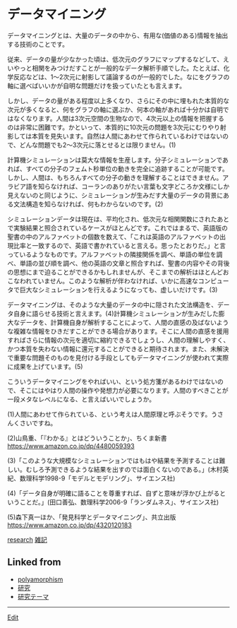# データマイニング

データマイニングとは、大量のデータの中から、有用な(価値のある)情報を抽出する技術のことです。

従来、データの量が少なかった頃は、低次元のグラフにマップするなどして、えいやっと相関をみつけだすことが一般的なデータ解析手順でした。たとえば、化学反応などは、1～2次元に射影して議論するのが一般的でした。なにをグラフの軸に選べばいいかが自明な問題だけを扱っていたとも言えます。

しかし、データの量がある程度以上多くなり、さらにその中に埋もれた本質的な次元が多くなると、何をグラフの軸に選ぶか、何本の軸があれば十分かは自明ではなくなります。人間は3次元空間の生物なので、4次元以上の情報を把握するのは非常に困難です。かといって、本質的に10次元の問題を3次元にむりやり射影しては本質を見失います。自然は人間にあわせて作られているわけではないので、どんな問題でも2～3次元に落とせるとは限りません。(1)

計算機シミュレーションは莫大な情報を生産します。分子シミュレーションであれば、すべての分子のフェムト秒単位の動きを完全に追跡することが可能です。しかし、人間は、もちろんすべての分子の動きを理解することはできません。アラビア語を知らなければ、コーランのありがたい言葉も文字どころか文様にしか見えないのと同じように、シミュレーションが生みだす大量のデータの背景にある文法構造を知らなければ、何もわからないのです。(2)

シミュレーションデータは現在は、平均化され、低次元な相関関数にされたあとで実験結果と照合されているケースがほとんどです。これではまるで、英語版の聖書の中のアルファベットの個数を数えて、「これは英語のアルファベットの出現比率と一致するので、英語で書かれていると言える。思ったとおりだ。」と言っているようなものです。アルファベットの隣接関係を調べ、単語の単位を調べ、単語の並び順を調べ、他の英語の文章と照合すれば、聖書の内容やその背後の思想にまで迫ることができるかもしれませんが、そこまでの解析はほとんどおこなわれていません。このような解析が伴わなければ、いかに高速なコンピュータで巨大なシミュレーションを行えるようになっても、虚しいだけです。(3)

データマイニングは、そのような大量のデータの中に隠された文法構造を、データ自身に語らせる技術と言えます。(4)計算機シミュレーションが生みだした膨大なデータを、計算機自身が解析することによって、人間の直感の及ばないような複雑な情報をひきだすことができる場合があります。そこに人間の直感を援用すればさらに情報の次元を適切に縮約できるでしょうし、人間の理解しやすく、かつ本質を失わない情報に還元することができると期待されます。また、未解決で重要な問題そのものを見付ける手段としてもデータマイニングが使われて実際に成果を上げています。(5)

こういうデータマイニングをやればいい、という処方箋があるわけではないので、そこにはやはり人間の操作や発想力が必要になります。人間のすべきことが一段メタなレベルになる、と言えばいいでしょうか。



(1)人間にあわせて作られている、という考えは人間原理と呼ぶそうです。うさんくさいですね。

(2)山鳥重、「『わかる』とはどういうことか」、ちくま新書 https://www.amazon.co.jp/dp/4480059393

(3)「このような大規模なシミュレーションではもはや結果を予測することは難しい。むしろ予測できるような結果を出すのでは面白くないのである。」(木村英紀、数理科学1998-9「モデルとモデリング」、サイエンス社) 

(4)「データ自身が明確に語ることを尊重すれば、自ずと意味が浮かび上がるということだ。」(田口善弘、数理科学2006-9「ランダムネス」、サイエンス社)

(5)森下真一ほか、「発見科学とデータマイニング」、共立出版 https://www.amazon.co.jp/dp/4320120183



[research](research.md) [雑記](雑記.md)



## Linked from

* [polyamorphism](polyamorphism.md)
* [研究](研究.md)
* [研究テーマ](研究テーマ.md)


----
[Edit](https://github.com/vitroid/vitroid.github.io/edit/master/MD/データマイニング.md)
